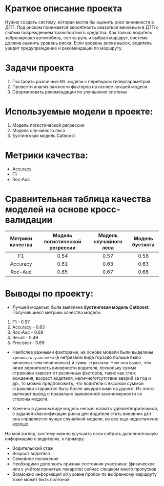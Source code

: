 # Краткое описание проекта

Нужно создать систему, которая могла бы оценить риск виновности в ДТП. Под риском понимается вероятность оказаться виновным в ДТП с любым повреждением транспортного средства. Как только водитель забронировал автомобиль, сел за руль и выбрал маршрут, система должна оценить уровень риска. Если уровень риска высок, водитель увидит предупреждение и рекомендации по маршруту.

# Задачи проекта

1. Построить различные ML модели с перебором гиперпараметров
2. Провести анализ важности факторов на основе лучшей модели
3. Сформировать рекомендации по улучшению системы

# Используемые модели в проекте:

1. Модель логистической регрессии
2. Модель случайного леса
3. Бустинговая модель Catboost

# Метрики качества:
- Accuracy
- F1
- Roc-Auc

# Сравнительная таблица качества моделей на основе кросс-валидации

|                      Метрики качества                   |  Модель логистической регрессии |   Модель случайного леса  | Модель бустинга |
| :-----------------------------------------------:|:--------:| :-----:| :-----: |
| F1               | 0.54     | 0.57  | 0.58  |
| Accuracy         | 0.61     | 0.63  | 0.63  |
| Roc-Auc          | 0.65     | 0.67  | 0.68  |

# Выводы по проекту: 
- Лучшей моделью была выявлена **бустинговая модель Catboost**. Получившиеся метрики качества модели:
1. F1 - 0.57
2. Accuracy - 0.63
3. Roc-Auc - 0.68
4. Recall - 0.49
5. Precision - 0.69

- Наиболее важными факторами, на основе модели были выделены `трезвость участника` (в нетрезвом виде гораздо больше было виновных чем невиновных) и `сумма страховки`. Чем она выше, тем ниже вероятность виновности водителя, поскольку сумма страховки зависит от различных факторов, таких как стаж вождения, возраст водителя, наличие/отсутствие аварий за год и др., то можно предположить, что водители с высокой суммой страховки стараются быть более аккуратными на дороге. Из этого вытекает вывод о правильно выявленной закономерности со стороны модели.

- Конечно в данном виде модель нельзя назвать удовлетворительной, с задачей классификации риска для водителя стать виновник дтп она справляется лучше случайной модели, но все еще недостаточно хорошо.

На мой взгляд, систему можно улучшить если собрать дополнительную информацию о водителях, к примеру:

- Водительский стаж
- Возраст водителя
- Семейное положение
- Необходимо дополнить признак состояния участника: (физическое или с учётом принятых лекарств) сейчас слишком много пропусков
- Возможно информация об уровне пробок по выбранному маршруту тоже может быть полезной





